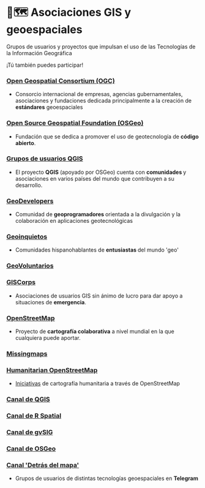 # 🤝🗺️ Asociaciones GIS y geoespaciales 

Grupos de usuarios y proyectos que impulsan el uso de las Tecnologías de la Información Geográfica

¡Tú también puedes participar!

### <a rel="noreferrer noopener" href="https://www.ogc.org/" target="_blank">Open Geospatial Consortium (OGC)</a>

* Consorcio internacional de empresas,    agencias gubernamentales, asociaciones y fundaciones dedicada principalmente a la creación de <strong>estándares</strong> geoespaciales


### <a rel="noreferrer noopener" href="https://www.osgeo.org/" target="_blank">Open Source Geospatial Foundation (OSGeo)</a>

* Fundación que se dedica a promover el uso de geotecnología de <strong>código abierto</strong>.


### <a rel="noreferrer noopener" href="https://qgis.org/es/site/forusers/usergroups.html" target="_blank">Grupos de usuarios QGIS</a>

* El proyecto <strong>QGIS</strong> (apoyado por OSGeo) cuenta con <strong>comunidades </strong>y asociaciones en varios países del mundo que contribuyen a su desarrollo.

### <a rel="noreferrer noopener" href="https://www.geodevelopers.org/" target="_blank">GeoDevelopers</a>

* Comunidad de <strong>geoprogramadores </strong>orientada a la divulgación y la colaboración en aplicaciones geotecnológicas

### <a href="http://geoinquietos.org/" target="_blank" rel="noreferrer noopener">Geoinquietos</a>

* Comunidades hispanohablantes de <strong>entusiastas </strong>del mundo 'geo'

### <a rel="noreferrer noopener" href="https://www.geovoluntarios.org/" target="_blank">GeoVoluntarios</a>
### <a rel="noreferrer noopener" href="https://www.giscorps.org/" target="_blank">GISCorps</a>

* Asociaciones de usuarios GIS sin ánimo de lucro para dar apoyo a situaciones de <strong>emergencia</strong>.

### <a rel="noreferrer noopener" href="https://www.openstreetmap.org/" target="_blank">OpenStreetMap</a>

* Proyecto de <strong>cartografía colaborativa</strong> a nivel mundial en la que cualquiera puede aportar.

### <a rel="noreferrer noopener" href="https://www.missingmaps.org/es/" target="_blank">Missingmaps</a>
### <a rel="noreferrer noopener" href="https://tasks.hotosm.org/" target="_blank">Humanitarian OpenStreetMap</a>

* <a rel="noreferrer noopener" href="https://wiki.openstreetmap.org/wiki/ES:Proyectos_de_mapeo" target="_blank">Iniciativas</a> de cartografía humanitaria a través de OpenStreetMap

### <a rel="noreferrer noopener" href="https://telegram.me/qgis_es" target="_blank">Canal de QGIS</a>
### <a rel="noreferrer noopener" href="https://telegram.me/rspatial_es" target="_blank">Canal de R Spatial</a>
### <a rel="noreferrer noopener" href="https://t.me/gvsiges" target="_blank">Canal de gvSIG</a>
### <a rel="noreferrer noopener" href="https://t.me/osgeoes" target="_blank">Canal de OSGeo</a>
### <a rel="noreferrer noopener" href="https://t.me/detrasdelmapa" target="_blank">Canal 'Detrás del mapa'</a>

* Grupos de usuarios de distintas tecnologías geoespaciales en <strong>Telegram  </strong>
  
 
  
  
  

  

